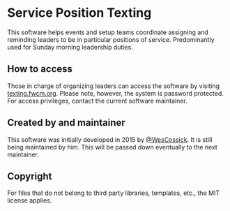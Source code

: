 # Service Position Texting
This software helps events and setup teams coordinate assigning and reminding leaders to be in particular positions of service. Predominantly used for Sunday morning leadership duties.

## How to access
Those in charge of organizing leaders can access the software by visiting [texting.fwcm.org](http://texting.fwcm.org). Please note, however, the system is password protected. For access privileges, contact the current software maintainer.

## Created by and maintainer
This software was initially developed in 2015 by [@WesCossick](https://www.github.com/WesCossick). It is still being maintained by him. This will be passed down eventually to the next maintainer.

## Copyright
For files that do not belong to third party libraries, templates, etc., the MIT license applies.

